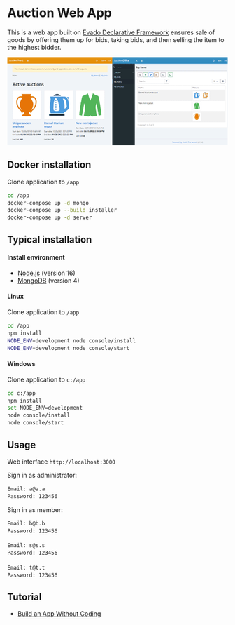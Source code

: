 # Auction Web App

This is a web app built on [Evado Declarative Framework](https://github.com/mkhorin/evado) 
ensures sale of goods by offering them up for bids, 
taking bids, and then selling the item to the highest bidder.

[![Web app built on Evado declarative framework](doc/evado-app.png)](http://nervebit.com)

## Docker installation

Clone application to `/app`
```sh
cd /app
docker-compose up -d mongo
docker-compose up --build installer
docker-compose up -d server
```

## Typical installation

#### Install environment
- [Node.js](https://nodejs.org) (version 16)
- [MongoDB](https://www.mongodb.com/download-center/community) (version 4)

#### Linux
Clone application to `/app`
```sh
cd /app
npm install
NODE_ENV=development node console/install
NODE_ENV=development node console/start
```

#### Windows
Clone application to `c:/app`
```sh
cd c:/app
npm install
set NODE_ENV=development
node console/install
node console/start
```

## Usage

Web interface `http://localhost:3000`

Sign in as administrator:
```sh
Email: a@a.a
Password: 123456
```

Sign in as member:
```sh
Email: b@b.b
Password: 123456

Email: s@s.s
Password: 123456

Email: t@t.t
Password: 123456
```

## Tutorial
- [Build an App Without Coding](http://nervebit.com)